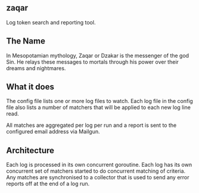 zaqar
-

Log token search and reporting tool.

The Name
-
In Mesopotamian mythology, Zaqar or Dzakar is the messenger of the god Sin. He relays these messages to mortals through his power over their dreams and nightmares.

What it does
-

The config file lists one or more log files to watch. Each log file in the config file also lists a number of matchers that will be applied to each new log line read.

All matches are aggregated per log per run and a report is sent to the configured email address via Mailgun.

Architecture
-

Each log is processed in its own concurrent goroutine. Each log has its own concurrent set of matchers started to do concurrent matching of criteria. Any matches are synchronised to a collector that is used to send any error reports off at the end of a log run. 
